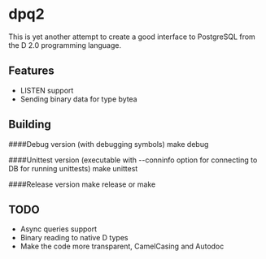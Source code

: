 dpq2
====

This is yet another attempt to create a good interface to PostgreSQL from the
D 2.0 programming language.

Features
--------

* LISTEN support
* Sending binary data for type bytea

Building
--------

####Debug version (with debugging symbols)
    make debug

####Unittest version (executable with --conninfo option for connecting to DB
for running unittests)
    make unittest

####Release version
    make release
    or
    make

TODO
----

* Async queries support
* Binary reading to native D types
* Make the code more transparent, CamelCasing and Autodoc
